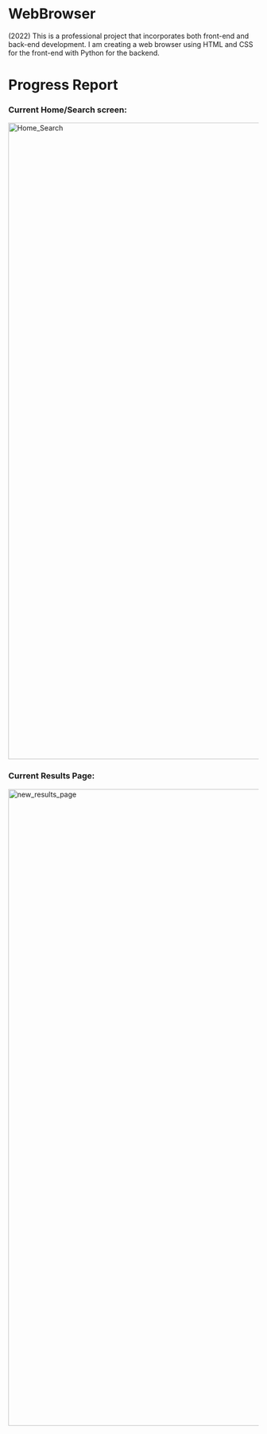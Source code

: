 # WebBrowser
(2022) This is a professional project that incorporates both front-end and back-end development. I am creating a web browser using HTML and CSS for the front-end with Python for the backend.


<h1> Progress Report </h1>
<h3>Current Home/Search screen:</h3>
<img width="1280" alt="Home_Search" src="https://user-images.githubusercontent.com/82846057/161549298-ead2d518-51d7-4ac5-bf54-163d110fcf84.png">
<h3>Current Results Page:</h3>
<img width="1280" alt="new_results_page" src="https://user-images.githubusercontent.com/82846057/165106179-105e0b12-11b9-4ef7-91bb-3b0df6a503a0.png">

